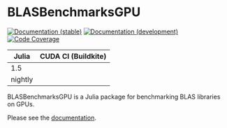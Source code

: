 # BLASBenchmarksGPU

[![Documentation (stable)][docs-stable-img]][docs-stable-url]
[![Documentation (development)][docs-dev-img]][docs-dev-url]
[![Code Coverage][codecov-img]][codecov-url]

| Julia   | CUDA CI (Buildkite) |
| ------- | ------------------- |
| 1.5     |                     |
| nightly |                     |

[docs-stable-img]: https://img.shields.io/badge/docs-stable-blue.svg "Documentation (stable)"
[docs-stable-url]: https://JuliaLinearAlgebra.github.io/BLASBenchmarksGPU.jl/stable/
[docs-dev-img]: https://img.shields.io/badge/docs-dev-blue.svg "Documentation (development)"
[docs-dev-url]: https://JuliaLinearAlgebra.github.io/BLASBenchmarksGPU.jl/dev/
[codecov-img]: https://codecov.io/gh/JuliaLinearAlgebra/BLASBenchmarksGPU.jl/branch/master/graph/badge.svg?branch=master "Code Coverage"
[codecov-url]: https://codecov.io/gh/JuliaLinearAlgebra/BLASBenchmarksGPU.jl

BLASBenchmarksGPU is a Julia package for benchmarking BLAS libraries on GPUs.

Please see the [documentation][docs-stable-url].
